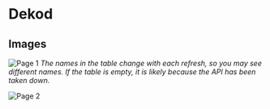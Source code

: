 # Dekod

## Images
![Page 1](https://github.com/user-attachments/assets/b270fd06-4d62-43f9-99ef-ca15a21f6d90)
*The names in the table change with each refresh, so you may see different names. If the table is empty, it is likely because the API has been taken down.*


![Page 2](https://github.com/user-attachments/assets/e3c550a0-7725-417e-a16f-c4224ef4506a)

